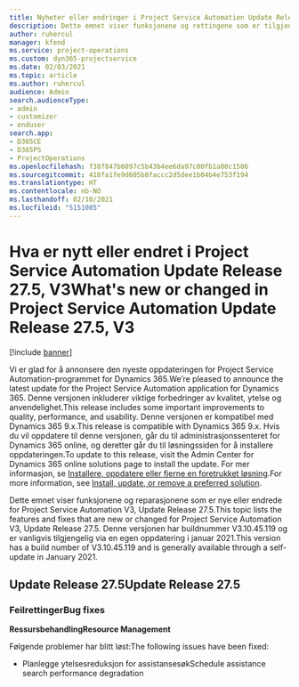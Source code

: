 ```yaml
---
title: Nyheter eller endringer i Project Service Automation Update Release 27.5, hurtigreparasjon, V3
description: Dette emnet viser funksjonene og rettingene som er tilgjengelig i Project Service Automation Update Release 27.5, hurtigreparasjon, V3.
author: ruhercul
manager: kfend
ms.service: project-operations
ms.custom: dyn365-projectservice
ms.date: 02/03/2021
ms.topic: article
ms.author: ruhercul
audience: Admin
search.audienceType:
- admin
- customizer
- enduser
search.app:
- D365CE
- D365PS
- ProjectOperations
ms.openlocfilehash: f38f847b6097c5b43b4ee6da97c00fb1a00c1506
ms.sourcegitcommit: 418fa1fe9d605b8faccc2d5dee1b04b4e753f194
ms.translationtype: HT
ms.contentlocale: nb-NO
ms.lasthandoff: 02/10/2021
ms.locfileid: "5151085"
---
```

# <a name="whats-new-or-changed-in-project-service-automation-update-release-275-v3"></a><span data-ttu-id="f6ca0-103">Hva er nytt eller endret i Project Service Automation Update Release 27.5, V3</span><span class="sxs-lookup"><span data-stu-id="f6ca0-103">What's new or changed in Project Service Automation Update Release 27.5, V3</span></span>

[!include [banner](../includes/psa-now-project-operations.md)]

<span data-ttu-id="f6ca0-104">Vi er glad for å annonsere den nyeste oppdateringen for Project Service Automation-programmet for Dynamics 365.</span><span class="sxs-lookup"><span data-stu-id="f6ca0-104">We’re pleased to announce the latest update for the Project Service Automation application for Dynamics 365.</span></span> <span data-ttu-id="f6ca0-105">Denne versjonen inkluderer viktige forbedringer av kvalitet, ytelse og anvendelighet.</span><span class="sxs-lookup"><span data-stu-id="f6ca0-105">This release includes some important improvements to quality, performance, and usability.</span></span> <span data-ttu-id="f6ca0-106">Denne versjonen er kompatibel med Dynamics 365 9.x.</span><span class="sxs-lookup"><span data-stu-id="f6ca0-106">This release is compatible with Dynamics 365 9.x.</span></span> <span data-ttu-id="f6ca0-107">Hvis du vil oppdatere til denne versjonen, går du til administrasjonssenteret for Dynamics 365 online, og deretter går du til løsningssiden for å installere oppdateringen.</span><span class="sxs-lookup"><span data-stu-id="f6ca0-107">To update to this release, visit the Admin Center for Dynamics 365 online solutions page to install the update.</span></span> <span data-ttu-id="f6ca0-108">For mer informasjon, se [Installere, oppdatere eller fjerne en foretrukket løsning](https://docs.microsoft.com/power-platform/admin/install-remove-preferred-solution).</span><span class="sxs-lookup"><span data-stu-id="f6ca0-108">For more information, see [Install, update, or remove a preferred solution](https://docs.microsoft.com/power-platform/admin/install-remove-preferred-solution).</span></span>

<span data-ttu-id="f6ca0-109">Dette emnet viser funksjonene og reparasjonene som er nye eller endrede for Project Service Automation V3, Update Release 27.5.</span><span class="sxs-lookup"><span data-stu-id="f6ca0-109">This topic lists the features and fixes that are new or changed for Project Service Automation V3, Update Release 27.5.</span></span> <span data-ttu-id="f6ca0-110">Denne versjonen har buildnummer V3.10.45.119 og er vanligvis tilgjengelig via en egen oppdatering i januar 2021.</span><span class="sxs-lookup"><span data-stu-id="f6ca0-110">This version has a build number of V3.10.45.119 and is generally available through a self-update in January 2021.</span></span>

## <a name="update-release-275"></a><span data-ttu-id="f6ca0-111">Update Release 27.5</span><span class="sxs-lookup"><span data-stu-id="f6ca0-111">Update Release 27.5</span></span>

### <a name="bug-fixes"></a><span data-ttu-id="f6ca0-112">Feilrettinger</span><span class="sxs-lookup"><span data-stu-id="f6ca0-112">Bug fixes</span></span>


<span data-ttu-id="f6ca0-113">**Ressursbehandling**</span><span class="sxs-lookup"><span data-stu-id="f6ca0-113">**Resource Management**</span></span>

<span data-ttu-id="f6ca0-114">Følgende problemer har blitt løst:</span><span class="sxs-lookup"><span data-stu-id="f6ca0-114">The following issues have been fixed:</span></span>

- <span data-ttu-id="f6ca0-115">Planlegge ytelsesreduksjon for assistansesøk</span><span class="sxs-lookup"><span data-stu-id="f6ca0-115">Schedule assistance search performance degradation</span></span>
